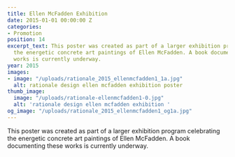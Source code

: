 ```yaml
---
title: Ellen McFadden Exhibition
date: 2015-01-01 00:00:00 Z
categories:
- Promotion
position: 14
excerpt_text: This poster was created as part of a larger exhibition program celebrating
  the energetic concrete art paintings of Ellen McFadden. A book documenting these
  works is currently underway.
year: 2015
images:
- image: "/uploads/rationale_2015_ellenmcfadden1_1a.jpg"
  alt: rationale design ellen mcfadden exhibition poster
thumb_image:
  image: "/uploads/rationale-ellenmcfadden1-0.jpg"
  alt: 'rationale design ellen mcfadden exhibition '
og_image: "/uploads/rationale_2015_ellenmcfadden1_og1a.jpg"
---
```


This poster was created as part of a larger exhibition program celebrating the energetic concrete art paintings of Ellen McFadden. A book documenting these works is currently underway.